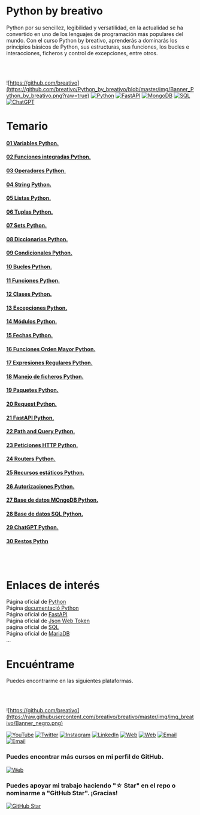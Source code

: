 # Python by breativo 

Python por su sencillez, legibilidad y versatilidad, en la actualidad se ha convertido en uno de los lenguajes de programación más populares del mundo.
Con el curso Python by breativo, aprenderás a dominarás los principios básicos de Python, sus estructuras, sus funciones, los bucles e interacciones, ficheros y control de excepciones, entre otros.

<br>
<br>

![https://github.com/breativo](https://github.com/breativo/Python_by_breativo/blob/master/img/Banner_Python_by_breativo.png?raw=true)
[![Python](https://img.shields.io/badge/Python-3.10+-yellow?style=for-the-badge&logo=python&logoColor=white&labelColor=101010)](https://python.org)
[![FastAPI](https://img.shields.io/badge/FastAPI-0.88.0+-00a393?style=for-the-badge&logo=fastapi&logoColor=white&labelColor=101010)](https://fastapi.tiangolo.com)
[![MongoDB](https://img.shields.io/badge/MongoDB-6.0+-00684A?style=for-the-badge&logo=mongodb&logoColor=white&labelColor=101010)](https://www.mongodb.com)
[![SQL](https://img.shields.io/badge/SQL-Database-FFA500?style=for-the-badge&logo=postgresql&logoColor=white&labelColor=101010)](https://www.sql.com)
[![ChatGPT](https://img.shields.io/badge/ChatGPT-GPT--4-7CF178?style=for-the-badge&logo=openai&logoColor=white&labelColor=101010)](https://platform.openai.com)

# Temario 

#### [01 Variables Python.](Lecciones_Python/01_Variables_Python)
#### [02 Funciones integradas Python.](Lecciones_Python/02_Funciones_Integradas_Python)
#### [03 Operadores Python.](Lecciones_Python/03_Operadores_Python)
#### [04 String Python.](Lecciones_Python/04_String_Python)
#### [05 Listas Python.](Lecciones_Python/05_Listas_Python)
#### [06 Tuplas Python.](Lecciones_Python/06_Tuplas_Python)
#### [07 Sets Python.](Lecciones_Python/07_Sets_Python)
#### [08 Diccionarios Python.](Lecciones_Python/08_Diccionarios_Python)
#### [09 Condicionales Python.](Lecciones_Pythonr/09_Condiccionales_Python)
#### [10 Bucles Python.](Lecciones_Python/10_Bucles_Python)
#### [11 Funciones Python.](Lecciones_Python/11_Funciones_Python)
#### [12 Clases Python.](Lecciones_Python/12_Clases_Python)
#### [13 Excepciones Python.](Lecciones_Python/13_Excepciones_Python)
#### [14 Módulos Python.](Lecciones_Python/14_Modulos_Python)
#### [15 Fechas Python.](Lecciones_Python/15_Fechas_Python)
#### [16 Funciones Orden Mayor Python.](Lecciones_Python/16_Funciones_OrdenMayor_Python)
#### [17 Expresiones Regulares Python.](Lecciones_Python/17_Expresiones_Regulares_Python)
#### [18 Manejo de ficheros Python.](Lecciones_Python/18_ManejoFicheros_Python)
#### [19 Paquetes Python.](Lecciones_Python/19_Paquetes_Python)
#### [20 Request Python.](Lecciones_Python/20_Requests_Python)
#### [21 FastAPI Python.](Lecciones_Python/21_FastAPI_Python)
#### [22 Path and Query Python.](Lecciones_Python/22_Path_Query_Python)
#### [23 Peticiones HTTP Python.](Lecciones_Python/23_Peticiones_HTTP_Python)
#### [24 Routers Python.](Lecciones_Python/24_Routers_Python)
#### [25 Recursos estáticos Python.](Lecciones_Python/25_Rescurso_Estáticos_Python)
#### [26 Autorizaciones Python.](Lecciones_Python/26_Autorización_Python)
#### [27 Base de datos MOngoDB Python.](Lecciones_Python/27_MongoDB_Python)
#### [28 Base de datos SQL Python.](Lecciones_Python/28_SQL_Python)
#### [29 ChatGPT Python.](Lecciones_Python/29_ChatGPT_Python)
#### [30 Restos Pythn](Lecciones_Python/30_Retos_Python)

<br>
<br>

# Enlaces de interés

Página oficial de [Python](https://www.python.org/)\
Página [documentació Python](https://docs.python.org/es/3/)\
Página oficial de [FastAPI](https://fastapi.tiangolo.com/es/)\
Página oficial de [Json Web Token](https://jwt.io/)\
página oficial de [SQL]()\
Página oficial de [MariaDB]()\
...

# Encuéntrame
Puedes encontrarme en las siguientes plataformas.

<br>
<br>

![https://github.com/breativo](https://raw.githubusercontent.com/breativo/breativo/master/img/img_breativo/Banner_negro.png)

[![YouTube](https://img.shields.io/badge/YouTube-breativo-FF0000?style=for-the-badge&logo=youtube&logoColor=white&labelColor=101010)](https://www.youtube.com/channel/UC257J3j4W8gJFbuPJJxTs9w) 
[![Twitter](https://img.shields.io/badge/Twitter-@breativo-1DA1F2?style=for-the-badge&logo=twitter&logoColor=white&labelColor=101010)](https://twitter.com/breativo)
[![Instagram](https://img.shields.io/badge/Instagram-@breativo-E4405F?style=for-the-badge&logo=instagram&logoColor=white&labelColor=101010)](https://www.instagram.com/breativo/)
[![LinkedIn](https://img.shields.io/badge/LinkedIn-breativo-0077B5?style=for-the-badge&logo=linkedin&logoColor=white&labelColor=101010)](https://www.linkedin.com/in/breativo/)
[![Web](https://img.shields.io/badge/Web-breativo.com-1e8612?style=for-the-badge&logo=dev.to&logoColor=white&labelColor=101010)](https://breativo.com)
[![Web](https://img.shields.io/badge/Web-breativo.es-007F00?style=for-the-badge&logo=dev.to&logoColor=white&labelColor=101010)](https://breativo.es)
[![Email](https://img.shields.io/badge/breativo@breativo.com-email-D14836?style=for-the-badge&logo=gmail&logoColor=white&labelColor=101010)](mailto:breativo@breativo.com)
[![Email](https://img.shields.io/badge/mariobellogarcia@breativo.com-email_personal-D14836?style=for-the-badge&logo=gmail&logoColor=white&labelColor=101010)](mailto:mariobellogarcia@breativo.com)

### Puedes encontrar más cursos en mi perfil de GitHub.

[![Web](https://img.shields.io/badge/GitHub-Breativo-14a1f0?style=for-the-badge&logo=github&logoColor=white&labelColor=101010)](https://github.com/breativo)

### Puedes apoyar mi trabajo haciendo "☆ Star" en el repo o nominarme a "GitHub Star". ¡Gracias!

[![GitHub Star](https://img.shields.io/badge/GitHub-Nominar_a_star-yellow?style=for-the-badge&logo=github&logoColor=white&labelColor=101010)](https://stars.github.com/nominate/)

